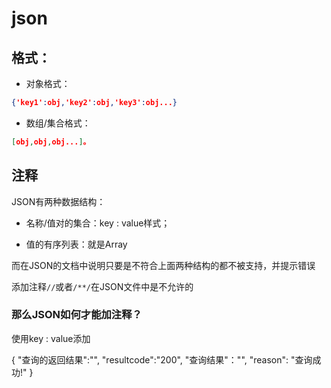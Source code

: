 # json
## 格式：
* 对象格式：

```json
{'key1':obj,'key2':obj,'key3':obj...}
```

* 数组/集合格式：

```json
[obj,obj,obj...]。
```

## 注释
JSON有两种数据结构：

* 名称/值对的集合：key : value样式；

* 值的有序列表：就是Array


而在JSON的文档中说明只要是不符合上面两种结构的都不被支持，并提示错误

添加注释`//`或者`/**/`在JSON文件中是不允许的

### 那么JSON如何才能加注释？
使用key : value添加

{
"查询的返回结果":"",
"resultcode":"200",
"查询结果"："",
"reason": "查询成功!"
}
